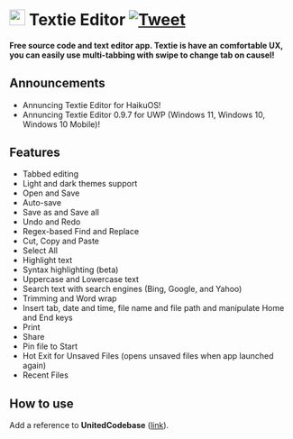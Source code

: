 # <a href="http://10develops.github.io/textie"><img src="site_assets/logo.png" width="28"></a> Textie Editor [![Tweet](https://img.shields.io/twitter/url/http/shields.io.svg?style=social)](https://twitter.com/intent/tweet?text=Textie%20Editor%20source%20code%20on%20Github&url=https://github.com/10Develops/textie&via=10develops&hashtags=textieeditor,10develops,uwp)
<h4>Free source code and text editor app. Textie is have an comfortable UX, you can easily use multi-tabbing with swipe to change tab on causel!</h4>

## Announcements
* Annuncing Textie Editor for HaikuOS!
* Annuncing Textie Editor 0.9.7 for UWP (Windows 11, Windows 10, Windows 10 Mobile)!

## Features
* Tabbed editing
* Light and dark themes support
* Open and Save
* Auto-save
* Save as and Save all
* Undo and Redo
* Regex-based Find and Replace
* Cut, Copy and Paste
* Select All
* Highlight text
* Syntax highlighting (beta)
* Uppercase and Lowercase text
* Search text with search engines (Bing, Google, and Yahoo)
* Trimming and Word wrap
* Insert tab, date and time, file name and file path and manipulate Home and End keys
* Print
* Share
* Pin file to Start
* Hot Exit for Unsaved Files (opens unsaved files when app launched again)
* Recent Files

## How to use
Add a reference to <b>UnitedCodebase</b> (<a href="https://www.nuget.org/packages/UnitedCodebase/0.9.0.1">link</a>).
